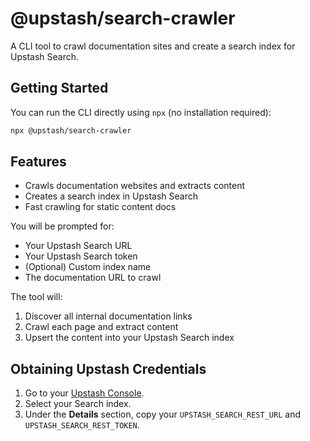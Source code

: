 # @upstash/search-crawler

A CLI tool to crawl documentation sites and create a search index for Upstash Search.

## Getting Started

You can run the CLI directly using `npx` (no installation required):

```sh
npx @upstash/search-crawler
```

## Features
- Crawls documentation websites and extracts content
- Creates a search index in Upstash Search
- Fast crawling for static content docs


You will be prompted for:
- Your Upstash Search URL
- Your Upstash Search token
- (Optional) Custom index name
- The documentation URL to crawl

The tool will:
1. Discover all internal documentation links
2. Crawl each page and extract content
3. Upsert the content into your Upstash Search index

## Obtaining Upstash Credentials

1. Go to your [Upstash Console](https://console.upstash.com/).
2. Select your Search index.
3. Under the **Details** section, copy your `UPSTASH_SEARCH_REST_URL` and `UPSTASH_SEARCH_REST_TOKEN`.
